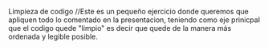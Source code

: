 Limpieza de codigo
//Este es un pequeño ejercicio donde queremos que apliquen todo lo comentado en la presentacion, teniendo como eje prinicpal que el codigo quede "limpio" es decir
que quede de la manera más ordenada y legible posible. 

